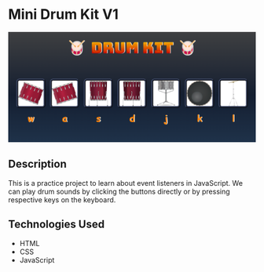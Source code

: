 # Mini Drum Kit V1

![Mini Drum Kit v1 Preview](./thumbnail.png)

## Description
This is a practice project to learn about event listeners in JavaScript. We can play drum sounds by clicking the buttons directly or by pressing respective keys on the keyboard.

## Technologies Used
- HTML
- CSS
- JavaScript